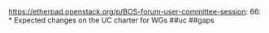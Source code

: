 https://etherpad.openstack.org/p/BOS-forum-user-committee-session: 66: 		* Expected changes on the UC charter for WGs  ##uc ##gaps

